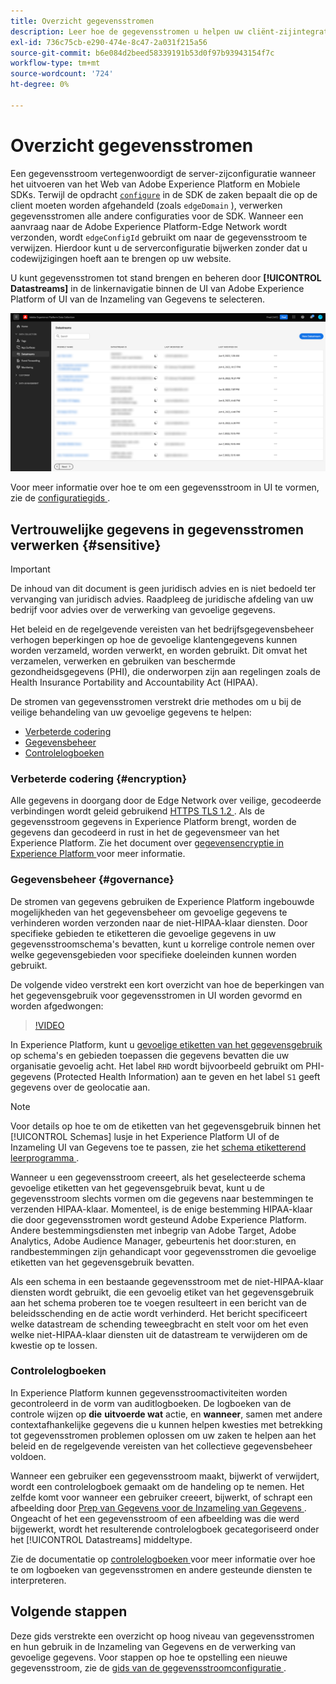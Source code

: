 ```yaml
---
title: Overzicht gegevensstromen
description: Leer hoe de gegevensstromen u helpen uw cliënt-zijintegratie van Experience Platform SDK met de producten van de Adobe en derdebestemmingen verbinden.
exl-id: 736c75cb-e290-474e-8c47-2a031f215a56
source-git-commit: b6e084d2beed58339191b53d0f97b93943154f7c
workflow-type: tm+mt
source-wordcount: '724'
ht-degree: 0%

---
```


# Overzicht gegevensstromen

Een gegevensstroom vertegenwoordigt de server-zijconfiguratie wanneer het uitvoeren van het Web van Adobe Experience Platform en Mobiele SDKs. Terwijl de opdracht [`configure`](/help/web-sdk/commands/configure/overview.md) in de SDK de zaken bepaalt die op de client moeten worden afgehandeld (zoals `edgeDomain` ), verwerken gegevensstromen alle andere configuraties voor de SDK. Wanneer een aanvraag naar de Adobe Experience Platform-Edge Network wordt verzonden, wordt `edgeConfigId` gebruikt om naar de gegevensstroom te verwijzen. Hierdoor kunt u de serverconfiguratie bijwerken zonder dat u codewijzigingen hoeft aan te brengen op uw website.

U kunt gegevensstromen tot stand brengen en beheren door **[!UICONTROL Datastreams]** in de linkernavigatie binnen de UI van Adobe Experience Platform of UI van de Inzameling van Gegevens te selecteren.

![ Het lusje van gegevensstromen in UI ](assets/overview/datastreams-tab.png)

Voor meer informatie over hoe te om een gegevensstroom in UI te vormen, zie de [ configuratiegids ](./configure.md).

## Vertrouwelijke gegevens in gegevensstromen verwerken {#sensitive}

>[!IMPORTANT]
>
>De inhoud van dit document is geen juridisch advies en is niet bedoeld ter vervanging van juridisch advies. Raadpleeg de juridische afdeling van uw bedrijf voor advies over de verwerking van gevoelige gegevens.

Het beleid en de regelgevende vereisten van het bedrijfsgegevensbeheer verhogen beperkingen op hoe de gevoelige klantengegevens kunnen worden verzameld, worden verwerkt, en worden gebruikt. Dit omvat het verzamelen, verwerken en gebruiken van beschermde gezondheidsgegevens (PHI), die onderworpen zijn aan regelingen zoals de Health Insurance Portability and Accountability Act (HIPAA).

De stromen van gegevensstromen verstrekt drie methodes om u bij de veilige behandeling van uw gevoelige gegevens te helpen:

* [Verbeterde codering](#encryption)
* [Gegevensbeheer](#governance)
* [Controlelogboeken](#audit-logs)

### Verbeterde codering {#encryption}

Alle gegevens in doorgang door de Edge Network over veilige, gecodeerde verbindingen wordt geleid gebruikend [ HTTPS TLS 1.2 ](https://datatracker.ietf.org/doc/html/rfc5246). Als de gegevensstroom gegevens in Experience Platform brengt, worden de gegevens dan gecodeerd in rust in het de gegevensmeer van het Experience Platform. Zie het document over [ gegevensencryptie in Experience Platform ](../landing/governance-privacy-security/encryption.md) voor meer informatie.

### Gegevensbeheer {#governance}

De stromen van gegevens gebruiken de Experience Platform ingebouwde mogelijkheden van het gegevensbeheer om gevoelige gegevens te verhinderen worden verzonden naar de niet-HIPAA-klaar diensten. Door specifieke gebieden te etiketteren die gevoelige gegevens in uw gegevensstroomschema&#39;s bevatten, kunt u korrelige controle nemen over welke gegevensgebieden voor specifieke doeleinden kunnen worden gebruikt.

De volgende video verstrekt een kort overzicht van hoe de beperkingen van het gegevensgebruik voor gegevensstromen in UI worden gevormd en worden afgedwongen:

>[!VIDEO](https://video.tv.adobe.com/v/3409588/?quality=12&learn=on&speedcontrol=on)

In Experience Platform, kunt u [ gevoelige etiketten van het gegevensgebruik ](../data-governance/labels/reference.md#sensitive) op schema&#39;s en gebieden toepassen die gegevens bevatten die uw organisatie gevoelig acht. Het label `RHD` wordt bijvoorbeeld gebruikt om PHI-gegevens (Protected Health Information) aan te geven en het label `S1` geeft gegevens over de geolocatie aan.

>[!NOTE]
>
>Voor details op hoe te om de etiketten van het gegevensgebruik binnen het [!UICONTROL Schemas] lusje in het Experience Platform UI of de Inzameling UI van Gegevens toe te passen, zie het [ schema etiketterend leerprogramma ](../xdm/tutorials/labels.md).

Wanneer u een gegevensstroom creeert, als het geselecteerde schema gevoelige etiketten van het gegevensgebruik bevat, kunt u de gegevensstroom slechts vormen om die gegevens naar bestemmingen te verzenden HIPAA-klaar. Momenteel, is de enige bestemming HIPAA-klaar die door gegevensstromen wordt gesteund Adobe Experience Platform. Andere bestemmingsdiensten met inbegrip van Adobe Target, Adobe Analytics, Adobe Audience Manager, gebeurtenis het door:sturen, en randbestemmingen zijn gehandicapt voor gegevensstromen die gevoelige etiketten van het gegevensgebruik bevatten.

Als een schema in een bestaande gegevensstroom met de niet-HIPAA-klaar diensten wordt gebruikt, die een gevoelig etiket van het gegevensgebruik aan het schema proberen toe te voegen resulteert in een bericht van de beleidsschending en de actie wordt verhinderd. Het bericht specificeert welke datastream de schending teweegbracht en stelt voor om het even welke niet-HIPAA-klaar diensten uit de datastream te verwijderen om de kwestie op te lossen.

### Controlelogboeken

In Experience Platform kunnen gegevensstroomactiviteiten worden gecontroleerd in de vorm van auditlogboeken. De logboeken van de controle wijzen op **die** **uitvoerde wat** actie, en **wanneer**, samen met andere contextafhankelijke gegevens die u kunnen helpen kwesties met betrekking tot gegevensstromen problemen oplossen om uw zaken te helpen aan het beleid en de regelgevende vereisten van het collectieve gegevensbeheer voldoen.

Wanneer een gebruiker een gegevensstroom maakt, bijwerkt of verwijdert, wordt een controlelogboek gemaakt om de handeling op te nemen. Het zelfde komt voor wanneer een gebruiker creeert, bijwerkt, of schrapt een afbeelding door [ Prep van Gegevens voor de Inzameling van Gegevens ](./data-prep.md). Ongeacht of het een gegevensstroom of een afbeelding was die werd bijgewerkt, wordt het resulterende controlelogboek gecategoriseerd onder het [!UICONTROL Datastreams] middeltype.

Zie de documentatie op [ controlelogboeken ](../landing/governance-privacy-security/audit-logs/overview.md) voor meer informatie over hoe te om logboeken van gegevensstromen en andere gesteunde diensten te interpreteren.

## Volgende stappen

Deze gids verstrekte een overzicht op hoog niveau van gegevensstromen en hun gebruik in de Inzameling van Gegevens en de verwerking van gevoelige gegevens. Voor stappen op hoe te opstelling een nieuwe gegevensstroom, zie de [ gids van de gegevensstroomconfiguratie ](./configure.md).
